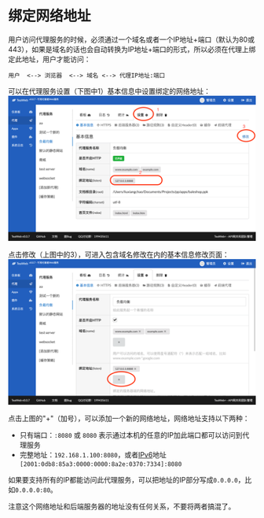 # 绑定网络地址
用户访问代理服务的时候，必须通过一个域名或者一个IP地址+端口（默认为80或443），如果是域名的话也会自动转换为IP地址+端口的形式，所以必须在代理上绑定此地址，用户才能访问：
~~~
用户  <--> 浏览器  <--> 域名 <--> 代理IP地址:端口
~~~

可以在代理服务设置（下图中1）基本信息中设置绑定的网络地址：
![listen.png](listen.png)

点击修改（上图中的3），可进入包含域名修改在内的基本信息修改页面：
![listen2.png](listen2.png)

点击上图的"+"（加号），可以添加一个新的网络地址，网络地址支持以下两种：
* 只有端口：`:8080` 或 `8080` 表示通过本机的任意的IP加此端口都可以访问到代理服务
* 完整地址：`192.168.1.100:8080`，或者[IPv6](IPv6.md)地址`[2001:0db8:85a3:0000:0000:8a2e:0370:7334]:8080`

如果要支持所有的IP都能访问此代理服务，可以把地址的IP部分写成`0.0.0.0`，比如`0.0.0.0:80`。

注意这个网络地址和后端服务器的地址没有任何关系，不要将两者搞混了。